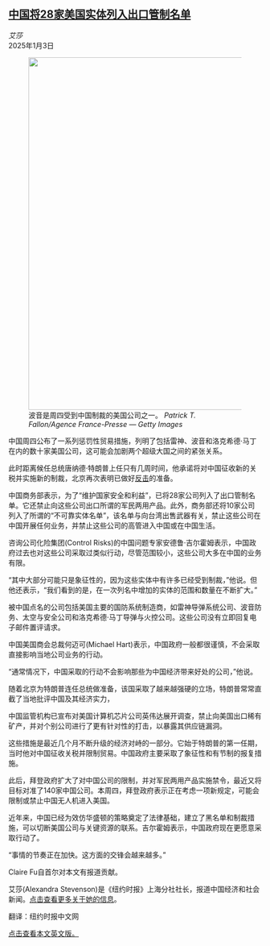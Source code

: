 <!--1735870021000-->
[中国将28家美国实体列入出口管制名单](https://cn.nytimes.com/business/20250103/china-us-companies-entity-list/)
------

<address>艾莎</address><time pudate="2025-01-03 09:45:11" datetime="2025-01-03 09:45:11">2025年1月3日</time><figure><img src="https://images.weserv.nl/?url=static01.nyt.com/images/2025/01/02/multimedia/02china-weapons-01-tkjf/02china-weapons-01-tkjf-master1050.jpg" width="1050" height="700"><figcaption>波音是周四受到中国制裁的美国公司之一。 <cite>Patrick T. Fallon/Agence France-Presse — Getty Images</cite></figcaption></figure><section><p>中国周四公布了一系列惩罚性贸易措施，列明了包括雷神、波音和洛克希德·马丁在内的数十家美国公司，这可能会加剧两个超级大国之间的紧张关系。</p><p>此时距离候任总统唐纳德·特朗普上任只有几周时间，他承诺将对中国征收新的关税并实施新的制裁，北京再次表明已做好<a href="https://cn.nytimes.com/business/20241128/china-retaliation-skydio/">反击</a>的准备。</p><p>中国商务部表示，为了“维护国家安全和利益”，已将28家公司列入了出口管制名单。它还禁止向这些公司出口所谓的军民两用产品。此外，商务部还将10家公司列入了所谓的“不可靠实体名单”，该名单与向台湾出售武器有关，禁止这些公司在中国开展任何业务，并禁止这些公司的高管进入中国或在中国生活。</p><p>咨询公司化险集团(Control Risks)的中国问题专家安德鲁·吉尔霍姆表示，中国政府过去也对这些公司采取过类似行动，尽管范围较小，这些公司大多在中国的业务有限。</p><p>“其中大部分可能只是象征性的，因为这些实体中有许多已经受到制裁，”他说。但他还表示，“我们看到的是，在一次列名中增加的实体的范围和数量在不断扩大。”</p><p>被中国点名的公司包括美国主要的国防系统制造商，如雷神导弹系统公司、波音防务、太空与安全公司和洛克希德·马丁导弹与火控公司。这些公司没有立即回复电子邮件置评请求。</p><p>中国美国商会总裁何迈可(Michael Hart)表示，中国政府一般都很谨慎，不会采取直接影响当地公司业务的行动。</p><p>“通常情况下，中国采取的行动不会影响那些为中国经济带来好处的公司，”他说。</p><p>随着北京为特朗普连任总统做准备，该国采取了越来越强硬的立场，特朗普常常直截了当地批评中国及其经济实力，</p><p>中国监管机构已宣布对美国计算机芯片公司英伟达展开调查，禁止向美国出口稀有矿产，并对个别公司进行了更有针对性的打击，以暴露其供应链漏洞。</p><p>这些措施是最近几个月不断升级的经济对峙的一部分。它始于特朗普的第一任期，当时他对中国征收关税并限制贸易。中国政府主要采取了象征性和有节制的报复措施。</p><p>此后，拜登政府扩大了对中国公司的限制，并对军民两用产品实施禁令，最近又将目标对准了140家中国公司。本周四，拜登政府表示正在考虑一项新规定，可能会限制或禁止中国无人机进入美国。</p><p>近年来，中国已经为效仿华盛顿的策略奠定了法律基础，建立了黑名单和制裁措施，可以切断美国公司与关键资源的联系。吉尔霍姆表示，中国政府现在更愿意采取行动了。</p><p>“事情的节奏正在加快。这方面的交锋会越来越多。”</p></section><footer><p>Claire Fu自首尔对本文有报道贡献。</p><p>艾莎(Alexandra Stevenson)是《纽约时报》上海分社社长，报道中国经济和社会新闻。<a rel="nofollow" target="_blank" href="https://www.nytimes.com/by/alexandra-stevenson">点击查看更多关于她的信息</a>。</p><p>翻译：纽约时报中文网</p><p><a rel="nofollow" target="_blank" href="https://www.nytimes.com/2025/01/02/business/china-us-companies-entity-list.html">点击查看本文英文版。</a></p></footer>
